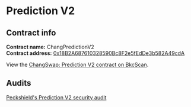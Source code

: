 # Prediction V2

## Contract info

**Contract name:** ChangPredictionV2\
**Contract address:** [0x18B2A687610328590Bc8F2e5fEdDe3b582A49cdA](https://bkcscan.com/address/0x18B2A687610328590Bc8F2e5fEdDe3b582A49cdA)

View the [ChangSwap: Prediction V2 contract on BkcScan](https://bkcscan.com/address/0x18B2A687610328590Bc8F2e5fEdDe3b582A49cdA#code).

## Audits

[Peckshield's Prediction V2 security audit](https://github.com/peckshield/publications/blob/master/audit\_reports/PeckShield-Audit-Report-ChangSwap-PredictionV2-v1.0.pdf)
